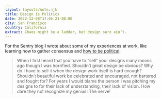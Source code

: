 ```yaml
---
layout: layouts/note.njk
title: Design is Politics
date: 2022-12-08T17:06:21-08:00
city: San Francisco
country: California
extract: Chaos might be a ladder, but design sure ain’t.
---
```


For the Sentry blog I wrote about some of my experiences at work, like learning how to gather consensus and [how to be political](https://sentry.design/blog/design-is-politics):

> When I first heard that you have to “sell” your designs many moons ago though I was horrified. Shouldn’t great design be obvious? Why do I have to sell it when the design work itself is hard enough? Shouldn’t beautiful work be celebrated and encouraged, not bartered and fought for? For years I would blame the person I was pitching my designs to for their lack of understanding, their lack of vision. How dare they not recognize my genius! The nerve!
